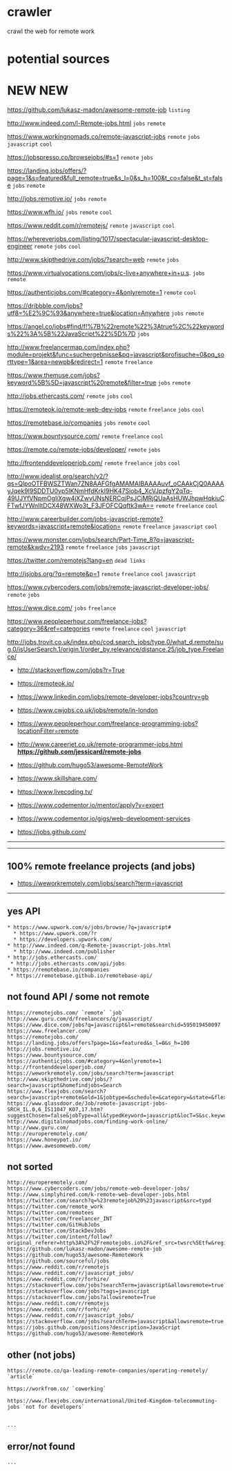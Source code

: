 # crawler
crawl the web for remote work


# potential sources


# NEW NEW         
https://github.com/lukasz-madon/awesome-remote-job `listing`

http://www.indeed.com/l-Remote-jobs.html `jobs` `remote`

https://www.workingnomads.co/remote-javascript-jobs `remote` `jobs` `javascript` `cool`

https://jobspresso.co/browsejobs/#s=1 `remote` `jobs`

https://landing.jobs/offers/?page=1&s=featured&full_remote=true&s_l=0&s_h=100&t_co=false&t_st=false `jobs` `remote`

http://jobs.remotive.io/ `jobs` `remote`

https://www.wfh.io/ `jobs` `remote` `cool`

https://www.reddit.com/r/remotejs/ `remote` `javascript` `cool`

https://whereverjobs.com/listing/1017/spectacular-javascript-desktop-engineer `remote` `jobs` `cool`

http://www.skipthedrive.com/jobs/?search=web `remote` `jobs`

https://www.virtualvocations.com/jobs/c-live+anywhere+in+u.s. `jobs` `remote`

https://authenticjobs.com/#category=4&onlyremote=1 `remote` `cool`

https://dribbble.com/jobs?utf8=%E2%9C%93&anywhere=true&location=Anywhere `jobs` `remote` 

https://angel.co/jobs#find/f!%7B%22remote%22%3Atrue%2C%22keywords%22%3A%5B%22JavaScript%22%5D%7D `jobs`

http://www.freelancermap.com/index.php?module=projekt&func=suchergebnisse&pq=javascript&profisuche=0&pq_sorttype=1&area=newpb&redirect=1 `remote` `freelance`

https://www.themuse.com/jobs?keyword%5B%5D=javascript%20remote&filter=true `jobs` `remote`

http://jobs.ethercasts.com/ `remote` `jobs` `cool`

https://remoteok.io/remote-web-dev-jobs `remote` `freelance` `jobs` `cool`

https://remotebase.io/companies `jobs` `remote` `cool`

https://www.bountysource.com/ `remote` `freelance` `cool`

https://remote.co/remote-jobs/developer/ `remote` `jobs` 

http://frontenddeveloperjob.com/ `remote` `freelance` `jobs` `cool`

http://www.idealist.org/search/v2/?qs=QlpoOTFBWSZTWan7ZN8AAFGfgAMAMAIBAAAAuvf_oCAAkCjQ0AAAAyJqek9I9SDDTU0vp5lKNmHfdKrkI9HK47Siob4_XcVJpzfgY2qTq-49UJYfVNpmOgliXgw4jXZwvUNsNERCqjPsJCjMRjQUaAsHUWJhpwHqkiuCFTwfJYWnlltDCX48WXWo3t_F3JFOFCQqftk3wA== `remote` `freelance` `cool`

http://www.careerbuilder.com/jobs-javascript-remote?keywords=javascript+remote&location= `remote` `freelance` `javascript` `cool`

https://www.monster.com/jobs/search/Part-Time_8?q=javascript-remote&kwdv=2193 `remote` `freelance` `jobs` `javascript`

https://twitter.com/remotejs?lang=en `dead links`

http://jsjobs.org/?q=remote&p=1 `remote` `freelance` `cool` `javascript`

https://www.cybercoders.com/jobs/remote-javascript-developer-jobs/ `remote` `jobs`

https://www.dice.com/ `jobs` `freelance` 

https://www.peopleperhour.com/freelance-jobs?category=36&ref=categories `remote` `freelance` `cool` `javascript`

http://jobs.trovit.co.uk/index.php/cod.search_jobs/type.0/what_d.remote/sug.0/isUserSearch.1/origin.1/order_by.relevance/distance.25/job_type.Freelance/

* http://stackoverflow.com/jobs?r=True
* https://remoteok.io/
* https://www.linkedin.com/jobs/remote-developer-jobs?country=gb
* https://www.cwjobs.co.uk/jobs/remote/in-london
* https://www.peopleperhour.com/freelance-programming-jobs?locationFilter=remote
* http://www.careerjet.co.uk/remote-programmer-jobs.html
**https://github.com/jessicard/remote-jobs**
* https://github.com/hugo53/awesome-RemoteWork


* https://www.skillshare.com/
* https://www.livecoding.tv/
* https://www.codementor.io/mentor/apply?v=expert
* https://www.codementor.io/gigs/web-development-services
* https://jobs.github.com/



---

---
## 100% remote freelance projects (and jobs)
* https://weworkremotely.com/jobs/search?term=javascript


------------------------------------------------------------------------------

## yes API
```
* https://www.upwork.com/o/jobs/browse/?q=javascript#
  * https://www.upwork.com/?r
  * https://developers.upwork.com/
* http://www.indeed.com/q-Remote-javascript-jobs.html
  * http://www.indeed.com/publisher
* http://jobs.ethercasts.com/
 * http://jobs.ethercasts.com/api/jobs
* https://remotebase.io/companies
 * https://remotebase.github.io/remotebase-api/

```

## not found API / some not remote
```
https://remotejobs.com/ `remote` `job` 
http://www.guru.com/d/freelancers/q/javascript/
https://www.dice.com/jobs?q=javascript&l=remote&searchid=595019450097
https://www.freelancer.com/
https://remotejobs.com/
https://landing.jobs/offers?page=1&s=featured&s_l=0&s_h=100
http://jobs.remotive.io/
https://www.bountysource.com/
https://authenticjobs.com/#category=4&onlyremote=1
http://frontenddeveloperjob.com/
https://weworkremotely.com/jobs/search?term=javascript
http://www.skipthedrive.com/jobs/?search=javascript&homefindjobs=Search
https://www.flexjobs.com/search?search=javascript+remote&old=1&jobtype=&schedule=&category=&state=&flex=
https://www.glassdoor.de/Job/remote-javascript-jobs-SRCH_IL.0,6_IS11047_KO7,17.htm?suggestChosen=false&jobType=all&typedKeyword=javascript&locT=S&sc.keyword=javascript&clickSource=searchBtn&locId=11047&suggestCount=0&countryRedirect=true
http://www.digitalnomadjobs.com/finding-work-online/
http://www.guru.com/
http://europeremotely.com/
https://www.honeypot.io/  
https://www.awesomeweb.com/
```

## not sorted
```
http://europeremotely.com/
https://www.cybercoders.com/jobs/remote-web-developer-jobs/
http://www.simplyhired.com/k-remote-web-developer-jobs.html
https://twitter.com/search?q=%23remotejob%20%23javascript&src=typd
https://twitter.com/remote_work
https://twitter.com/remotees
https://twitter.com/freelancer_INT
https://twitter.com/GitHubJobs
https://twitter.com/StackDevJobs
https://twitter.com/intent/follow?original_referer=http%3A%2F%2Fremotejobs.io%2F&ref_src=twsrc%5Etfw&region=follow_link&screen_name=remote_jobs&tw_p=followbutton
https://github.com/lukasz-madon/awesome-remote-job
https://github.com/hugo53/awesome-RemoteWork
https://github.com/sourceful/jobs
https://www.reddit.com/r/remotejs
https://www.reddit.com/r/javascript_jobs/
https://www.reddit.com/r/forhire/
https://stackoverflow.com/jobs?searchTerm=javascript&allowsremote=true
https://stackoverflow.com/jobs?tags=javascript
https://stackoverflow.com/jobs?allowsremote=True
https://www.reddit.com/r/remotejs
https://www.reddit.com/r/forhire/
https://www.reddit.com/r/javascript_jobs/
https://stackoverflow.com/jobs?searchTerm=javascript&allowsremote=true
https://jobs.github.com/positions?description=JavaScript
https://github.com/hugo53/awesome-RemoteWork
```

## other (not jobs)
```
https://remote.co/qa-leading-remote-companies/operating-remotely/ `article`

https://workfrom.co/ `coworking`

https://www.flexjobs.com/international/United-Kingdom-telecommuting-jobs `not for developers`


...
```

## error/not found
```
...
```
